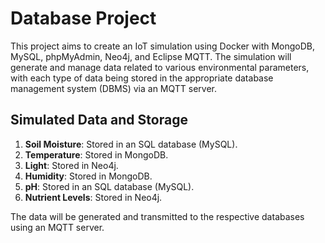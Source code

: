 # Database Project

This project aims to create an IoT simulation using Docker with MongoDB, MySQL, phpMyAdmin, Neo4j, and Eclipse MQTT. The simulation will generate and manage data related to various environmental parameters, with each type of data being stored in the appropriate database management system (DBMS) via an MQTT server.

## Simulated Data and Storage

1. **Soil Moisture**: Stored in an SQL database (MySQL).
2. **Temperature**: Stored in MongoDB.
3. **Light**: Stored in Neo4j.
4. **Humidity**: Stored in MongoDB.
5. **pH**: Stored in an SQL database (MySQL).
6. **Nutrient Levels**: Stored in Neo4j.

The data will be generated and transmitted to the respective databases using an MQTT server.
